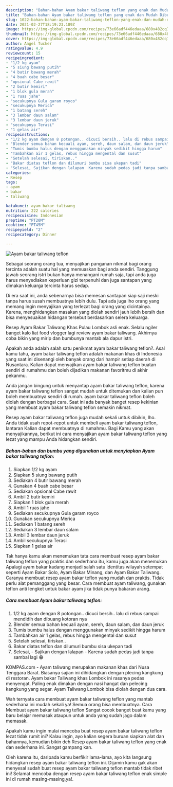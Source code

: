 ```yaml
---
description: "Bahan-bahan Ayam bakar taliwang teflon yang enak dan Mudah Dibuat"
title: "Bahan-bahan Ayam bakar taliwang teflon yang enak dan Mudah Dibuat"
slug: 1022-bahan-bahan-ayam-bakar-taliwang-teflon-yang-enak-dan-mudah-dibuat
date: 2021-02-27T18:19:23.189Z
image: https://img-global.cpcdn.com/recipes/73e66adf446edaaa/680x482cq70/ayam-bakar-taliwang-teflon-foto-resep-utama.jpg
thumbnail: https://img-global.cpcdn.com/recipes/73e66adf446edaaa/680x482cq70/ayam-bakar-taliwang-teflon-foto-resep-utama.jpg
cover: https://img-global.cpcdn.com/recipes/73e66adf446edaaa/680x482cq70/ayam-bakar-taliwang-teflon-foto-resep-utama.jpg
author: Angel Tucker
ratingvalue: 4.9
reviewcount: 15
recipeingredient:
- "1/2 kg ayam"
- "5 siung bawang putih"
- "4 butir bawang merah"
- "4 buah cabe besar"
- "opsional Cabe rawit"
- "2 butir kemiri"
- "1 blok gula merah"
- "1 ruas jahe"
- "secukupnya Gula garam royco"
- "secukupnya Merica"
- "1 batang sereh"
- "3 lembar daun salam"
- "3 lembar daun jeruk"
- "secukupnya Terasi"
- "1 gelas air"
recipeinstructions:
- "1/2 kg ayam dengan 8 potongan.. dicuci bersih.. lalu di rebus sampai mendidih dan dibuang kotoran nya"
- "Blender semua bahan kecuali ayam, sereh, daun salam, dan daun jeruk"
- "Tumis bumbu halus dengan menggunakan minyak sedikit hingga harum"
- "Tambahkan air 1 gelas, rebus hingga mengental dan susut"
- "Setelah selesai, tiriskan.."
- "Bakar diatas teflon dan dilumuri bumbu sisa ukepan tadi"
- "Selesai, Sajikan dengan lalapan  Karena sudah pedas jadi tanpa sambal lagi 😁"
categories:
- Resep
tags:
- ayam
- bakar
- taliwang

katakunci: ayam bakar taliwang 
nutrition: 222 calories
recipecuisine: Indonesian
preptime: "PT20M"
cooktime: "PT45M"
recipeyield: "2"
recipecategory: Dinner

---
```



![Ayam bakar taliwang teflon](https://img-global.cpcdn.com/recipes/73e66adf446edaaa/680x482cq70/ayam-bakar-taliwang-teflon-foto-resep-utama.jpg)

Sebagai seorang orang tua, menyajikan panganan nikmat bagi orang tercinta adalah suatu hal yang memuaskan bagi anda sendiri. Tanggung jawab seorang istri bukan hanya menangani rumah saja, tapi anda juga harus menyediakan keperluan gizi terpenuhi dan juga santapan yang dimakan keluarga tercinta harus sedap.

Di era  saat ini, anda sebenarnya bisa memesan santapan siap saji meski tanpa harus susah membuatnya lebih dulu. Tapi ada juga lho orang yang memang ingin menyajikan yang terlezat bagi orang yang dicintainya. Karena, menghidangkan masakan yang diolah sendiri jauh lebih bersih dan bisa menyesuaikan hidangan tersebut berdasarkan selera keluarga. 

Resep Ayam Bakar Taliwang Khas Pulau Lombok asli enak. Selalu ngiler banget kalo liat food vlogger lagi review ayam bakar taliwang. Akhirnya coba bikin yang mirip dan bumbunya mantab ala dapur istri.

Apakah anda adalah salah satu penikmat ayam bakar taliwang teflon?. Asal kamu tahu, ayam bakar taliwang teflon adalah makanan khas di Indonesia yang saat ini disenangi oleh banyak orang dari hampir setiap daerah di Nusantara. Kalian dapat menyajikan ayam bakar taliwang teflon buatan sendiri di rumahmu dan boleh dijadikan makanan favoritmu di akhir pekanmu.

Anda jangan bingung untuk menyantap ayam bakar taliwang teflon, karena ayam bakar taliwang teflon sangat mudah untuk ditemukan dan kalian pun boleh membuatnya sendiri di rumah. ayam bakar taliwang teflon boleh diolah dengan berbagai cara. Saat ini ada banyak banget resep kekinian yang membuat ayam bakar taliwang teflon semakin nikmat.

Resep ayam bakar taliwang teflon juga mudah sekali untuk dibikin, lho. Anda tidak usah repot-repot untuk membeli ayam bakar taliwang teflon, lantaran Kalian dapat membuatnya di rumahmu. Bagi Kamu yang akan menyajikannya, berikut ini cara menyajikan ayam bakar taliwang teflon yang lezat yang mampu Anda hidangkan sendiri.

<!--inarticleads1-->

##### Bahan-bahan dan bumbu yang digunakan untuk menyiapkan Ayam bakar taliwang teflon:

1. Siapkan 1/2 kg ayam
1. Siapkan 5 siung bawang putih
1. Sediakan 4 butir bawang merah
1. Gunakan 4 buah cabe besar
1. Sediakan opsional Cabe rawit
1. Ambil 2 butir kemiri
1. Siapkan 1 blok gula merah
1. Ambil 1 ruas jahe
1. Sediakan secukupnya Gula garam royco
1. Gunakan secukupnya Merica
1. Sediakan 1 batang sereh
1. Sediakan 3 lembar daun salam
1. Ambil 3 lembar daun jeruk
1. Ambil secukupnya Terasi
1. Siapkan 1 gelas air


Tak hanya kamu akan menemukan tata cara membuat resep ayam bakar taliwang teflon yang praktis dan sederhana itu, kamu juga akan menemukan  Apalagi ayam bakar kadang menjadi salah satu identitas wilayah setempat seperti Ayam Bakar Solo, Ayam Bakar Minang, dan Ayam Bakar Taliwang. Caranya membuat resep ayam bakar teflon yang mudah dan praktis. Tidak perlu alat pemanggang yang besar. Cara membuat ayam taliwang, gunakan teflon anti lengket untuk bakar ayam jika tidak punya bakaran arang. 

<!--inarticleads2-->

##### Cara membuat Ayam bakar taliwang teflon:

1. 1/2 kg ayam dengan 8 potongan.. dicuci bersih.. lalu di rebus sampai mendidih dan dibuang kotoran nya
1. Blender semua bahan kecuali ayam, sereh, daun salam, dan daun jeruk
1. Tumis bumbu halus dengan menggunakan minyak sedikit hingga harum
1. Tambahkan air 1 gelas, rebus hingga mengental dan susut
1. Setelah selesai, tiriskan..
1. Bakar diatas teflon dan dilumuri bumbu sisa ukepan tadi
1. Selesai, - Sajikan dengan lalapan  - Karena sudah pedas jadi tanpa sambal lagi 😁


KOMPAS.com - Ayam taliwang merupakan makanan khas dari Nusa Tenggara Barat. Biasanya sajian ini dihidangkan dengan plecing kangkung di restoran. Ayam bakar Taliwang khas Lombok ini rasanya pedas menyengat. Paling enak dimakan dengan nasi hangat dan pelecing kangkung yang segar. Ayam Taliwang Lombok bisa diolah dengan dua cara. 

Wah ternyata cara membuat ayam bakar taliwang teflon yang mantab sederhana ini mudah sekali ya! Semua orang bisa membuatnya. Cara Membuat ayam bakar taliwang teflon Sangat cocok banget buat kamu yang baru belajar memasak ataupun untuk anda yang sudah jago dalam memasak.

Apakah kamu ingin mulai mencoba buat resep ayam bakar taliwang teflon lezat tidak rumit ini? Kalau ingin, ayo kalian segera buruan siapkan alat dan bahannya, kemudian bikin deh Resep ayam bakar taliwang teflon yang enak dan sederhana ini. Sangat gampang kan. 

Oleh karena itu, daripada kamu berfikir lama-lama, ayo kita langsung hidangkan resep ayam bakar taliwang teflon ini. Dijamin kamu gak akan menyesal sudah buat resep ayam bakar taliwang teflon mantab tidak ribet ini! Selamat mencoba dengan resep ayam bakar taliwang teflon enak simple ini di rumah masing-masing,ya!.

